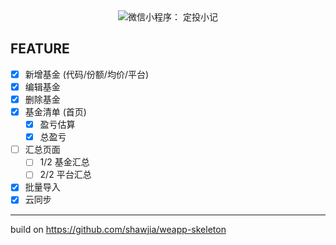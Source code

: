 <div align="center">
  <img alt="微信小程序： 定投小记" src="https://user-images.githubusercontent.com/361645/47598614-d123a800-d9d0-11e8-9d01-87d57665ce89.png">
</div>


## FEATURE

- [x] 新增基金 (代码/份额/均价/平台)
- [x] 编辑基金
- [x] 删除基金
- [x] 基金清单 (首页)
    - [x] 盈亏估算
    - [x] 总盈亏
- [ ] 汇总页面
    - [ ] 1/2 基金汇总
    - [ ] 2/2 平台汇总
- [x] 批量导入
- [x] 云同步

<hr />

build on <https://github.com/shawjia/weapp-skeleton>
